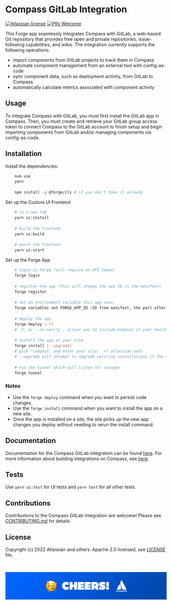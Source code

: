 # Compass GitLab Integration

[![Atlassian license](https://img.shields.io/badge/license-Apache%202.0-blue.svg?style=flat-square)](LICENSE) [![PRs Welcome](https://img.shields.io/badge/PRs-welcome-brightgreen.svg?style=flat-square)](CONTRIBUTING.md)

This Forge app seamlessly integrates Compass with GitLab, a web-based Git repository that provides free open and private repositories, issue-following capabilities, and wikis. The integration currently supports the following operations:

- import components from GitLab projects to track them in Compass
- automate component management from an external tool with config-as-code
- sync component data, such as deployment activity, from GitLab to Compass
- automatically calculate metrics associated with component activity

## Usage

To integrate Compass with GitLab, you must first install the GitLab app in Compass. Then, you must create and retrieve your GitLab group access token to connect Compass to the GitLab account to finish setup and begin importing components from GitLab and/or managing components via config-as-code.

## Installation

Install the dependencies:
```bash
    nvm use
    yarn
    
    npm install -g @forge/cli # if you don't have it already
```

Set up the Custom UI Frontend
```bash
    # in a new tab
    yarn ui:install
   
    # build the frontend 
    yarn ui:build
    
    # watch the frontend
    yarn ui:start 
```

Set up the Forge App
```bash
    # login to Forge (will require an API token)
    forge login

    # register the app (this will change the app ID in the manifest)
    forge register

    # set an environment variable this app uses:
    forge variables set FORGE_APP_ID <ID from manifest, the part after ari:cloud:ecosystem::app/>
    
    # deploy the app
    forge deploy [-f]
    # -f, or --no-verify , allows you to include modules in your manifest that aren't officially published in Forge yet
    
    # install the app on your site
    forge install [--upgrade]
    # pick "Compass" and enter your site.  <*.atlassian.net>
    # --upgrade will attempt to upgrade existing installations if the scopes or permissions have changed
    
    # run the tunnel which will listen for changes
    forge tunnel
```

### Notes

- Use the `forge deploy` command when you want to persist code changes.
- Use the `forge install` command when you want to install the app on a new site.
- Once the app is installed on a site, the site picks up the new app changes you deploy without needing to rerun the install command.


## Documentation

Documentation for the Compass GitLab integration can be found [here](https://developer.atlassian.com/cloud/compass/integrations/integrate-Compass-with-Gitlab/). For more information about building integrations on Compass, see [here](https://developer.atlassian.com/cloud/compass/integrations/get-started-integrating-with-Compass/).


## Tests

Use `yarn ui:test` for UI tests and `yarn test` for all other tests.

## Contributions

Contributions to the Compass GitLab Integration are welcome! Please see [CONTRIBUTING.md](CONTRIBUTING.md) for details. 

## License

Copyright (c) 2022 Atlassian and others.
Apache 2.0 licensed, see [LICENSE](LICENSE) file.

<br/> 


[![With â¤ï¸ from Atlassian](https://raw.githubusercontent.com/atlassian-internal/oss-assets/master/banner-cheers.png)](https://www.atlassian.com)